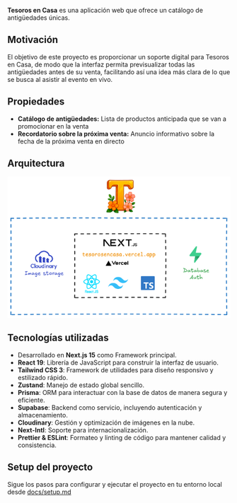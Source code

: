 **Tesoros en Casa** es una aplicación web que ofrece un catálogo de antigüedades únicas.

## Motivación

El objetivo de este proyecto es proporcionar un soporte digital para Tesoros en Casa, de modo que la interfaz permita previsualizar todas las antigüedades antes de su venta, facilitando así una idea más clara de lo que se busca al asistir al evento en vivo.

## Propiedades

- **Catálogo de antigüedades:** Lista de productos anticipada que se van a promocionar en la venta
- **Recordatorio sobre la próxima venta:** Anuncio informativo sobre la fecha de la próxima venta en directo

## Arquitectura

![Architecture Diagram](docs/architecture.png)

## Tecnologías utilizadas

- Desarrollado en **Next.js 15** como Framework principal.
- **React 19**: Librería de JavaScript para construir la interfaz de usuario.
- **Tailwind CSS 3**: Framework de utilidades para diseño responsivo y estilizado rápido.
- **Zustand**: Manejo de estado global sencillo.
- **Prisma**: ORM para interactuar con la base de datos de manera segura y eficiente.
- **Supabase**: Backend como servicio, incluyendo autenticación y almacenamiento.
- **Cloudinary**: Gestión y optimización de imágenes en la nube.
- **Next-Intl**: Soporte para internacionalización.
- **Prettier & ESLint**: Formateo y linting de código para mantener calidad y consistencia.

## Setup del proyecto

Sigue los pasos para configurar y ejecutar el proyecto en tu entorno local desde [docs/setup.md](./docs/setup.md)
